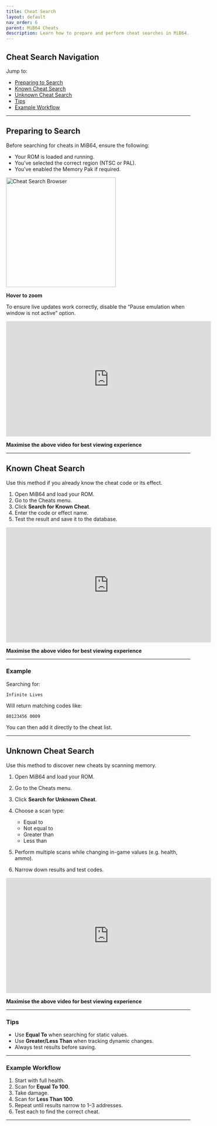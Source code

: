 ```yaml
---
title: Cheat Search
layout: default
nav_order: 6
parent: MiB64 Cheats
description: Learn how to prepare and perform cheat searches in MiB64.
---
```


<style>
.zoom-pair {
  display: flex;
  gap: 12px;
  align-items: flex-start;
  position: relative;
}

.zoom-on-hover {
  display: inline-block;
  position: relative;
}

.zoom-on-hover img {
  display: block;
  cursor: zoom-in;
  transition: transform 0.3s ease;
  transform-origin: left center;
  position: relative;
  z-index: 1;
}

.zoom-on-hover:hover img {
  transform: scale(1.5);
}

.zoom-pair .zoom-on-hover:first-child:hover img {
  z-index: 9999;
}

.zoom-pair .zoom-on-hover:last-child:hover img {
  z-index: 100;
}
</style>

## Cheat Search Navigation

Jump to:

- [Preparing to Search](#preparing-to-search)  
- [Known Cheat Search](#known-cheat-search)  
- [Unknown Cheat Search](#unknown-cheat-search)  
- [Tips](#tips)  
- [Example Workflow](#example-workflow)

---

## <a name="preparing-to-search">Preparing to Search</a>

Before searching for cheats in MiB64, ensure the following:

- Your ROM is loaded and running.
- You’ve selected the correct region (NTSC or PAL).
- You’ve enabled the Memory Pak if required.

<div class="zoom-on-hover">
  <img src="/cheats/assets/images/01/Browser5b1.png" alt="Cheat Search Browser" width="300" />
</div>
<p class="has-text-align-center"><strong>Hover to zoom</strong></p>
<!-- ClauseEcho: Browser5b1 Interactive Image -->

To ensure live updates work correctly, disable the “Pause emulation when window is not active” option.

<iframe width="560" height="315" src="https://www.youtube.com/embed/S2rtXRwTPQ0?si=fvc71DktLhdO-yO9" title="Preparing for Cheat Search" frameborder="0" allowfullscreen></iframe>
<p class="has-text-align-center"><strong>Maximise the above video for best viewing experience</strong></p>
<!-- ClauseEcho: Preparing for Cheat Search Video -->

---

## <a name="known-cheat-search">Known Cheat Search</a>

Use this method if you already know the cheat code or its effect.

1. Open MiB64 and load your ROM.
2. Go to the Cheats menu.
3. Click **Search for Known Cheat**.
4. Enter the code or effect name.
5. Test the result and save it to the database.

<iframe width="560" height="315" src="https://www.youtube.com/embed/f7y86UMKhNE?si=l-cGH3QDIlc6TPQF" title="Known Cheat Search" frameborder="0" allowfullscreen></iframe>
<p class="has-text-align-center"><strong>Maximise the above video for best viewing experience</strong></p>
<!-- ClauseEcho: Known Cheat Search Video -->

---

### Example

Searching for:
```text
Infinite Lives
```

Will return matching codes like:
```text
80123456 0009
```

You can then add it directly to the cheat list.

---

## <a name="unknown-cheat-search">Unknown Cheat Search</a>

Use this method to discover new cheats by scanning memory.

1. Open MiB64 and load your ROM.
2. Go to the Cheats menu.
3. Click **Search for Unknown Cheat**.
4. Choose a scan type:
   - Equal to
   - Not equal to
   - Greater than
   - Less than

5. Perform multiple scans while changing in-game values (e.g. health, ammo).
6. Narrow down results and test codes.

<iframe width="560" height="315" src="https://www.youtube.com/embed/Vu52rZYh1WE?si=Q8Rflk92dUXqnrkI" title="Unknown Cheat Search" frameborder="0" allowfullscreen></iframe>
<p class="has-text-align-center"><strong>Maximise the above video for best viewing experience</strong></p>
<!-- ClauseEcho: Unknown Cheat Search Video -->

---

### Tips

- Use **Equal To** when searching for static values.
- Use **Greater/Less Than** when tracking dynamic changes.
- Always test results before saving.

---

### Example Workflow

1. Start with full health.
2. Scan for **Equal To 100**.
3. Take damage.
4. Scan for **Less Than 100**.
5. Repeat until results narrow to 1–3 addresses.
6. Test each to find the correct cheat.

---

<!-- ClauseLock: Cheat Search Sections Echoed -->
